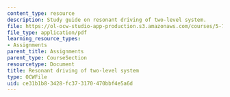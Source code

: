 ```yaml
---
content_type: resource
description: Study guide on resonant driving of two-level system.
file: https://ol-ocw-studio-app-production.s3.amazonaws.com/courses/5-74-introductory-quantum-mechanics-ii-spring-2009/ce31b1b83428fc373170470bbf4e5a6d_MIT5_74s09_study01.pdf
file_type: application/pdf
learning_resource_types:
- Assignments
parent_title: Assignments
parent_type: CourseSection
resourcetype: Document
title: Resonant driving of two-level system
type: OCWFile
uid: ce31b1b8-3428-fc37-3170-470bbf4e5a6d
---
```

